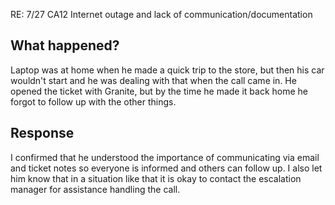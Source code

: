 RE: 7/27 CA12 Internet outage and lack of communication/documentation

## What happened?
Laptop was at home when he made a quick trip to the store, but then his car wouldn't start and he was dealing with that when the call came in. He opened the ticket with Granite, but by the time he made it back home he forgot to follow up with the other things.


## Response
I confirmed that he understood the importance of communicating via email and ticket notes so everyone is informed and others can follow up. I also let him know that in a situation like that it is okay to contact the escalation manager for assistance handling the call.